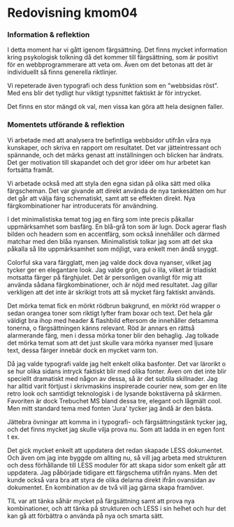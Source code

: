 ---
---
Redovisning kmom04
=========================

### Information & reflektion
I detta moment har vi gått igenom färgsättning. Det finns mycket information kring psykologisk tolkning då det kommer till färgsättning, som är positivt för en webbprogrammerare att veta om. Även om det betonas att det är individuellt så finns generella riktlinjer.

Vi repeterade även typografi och dess funktion som en "webbsidas röst". Med ens blir det tydligt hur viktigt typsnittet faktiskt är för intrycket.

 Det finns en stor mängd ok val, men vissa kan göra att hela designen faller.

### Momentets utförande & reflektion
 Vi arbetade med att analysera tre befintliga webbsidor utifrån våra nya kunskaper, och skriva en rapport om resultatet. Det var jätteintressant och spännande, och det märks genast att inställningen och blicken har ändrats. Det ger motivation till skapandet och det gror idéer om hur arbetet kan fortsätta framåt.

Vi arbetade också med att styla den egna sidan på olika sätt med olika färgscheman. Det var givande att direkt använda de nya tankesätten om hur det går att välja färg schematiskt, samt att se effekten direkt. Nya färgkombinationer har introducerats för användning.

I det minimalistiska temat tog jag en färg som inte precis påkallar uppmärksamhet som basfärg. En blå-grå ton som är lugn. Dock agerar flash bilden och headern som en accentfärg, som också innehåller och därmed matchar med den blåa nyansen. Minimalistisk tolkar jag som att det ska påkalla så lite uppmärksamhet som möjligt, vara enkelt men ändå snyggt.

Colorful ska vara färgglatt, men jag valde dock dova nyanser, vilket jag tycker ger en elegantare look. Jag valde grön, gul o lila, vilket är triadiskt motsatta färger på färghjulet. Det är personligen ovanligt för mig att använda sådana färgkombinationer, och är nöjd med resultatet. Jag gillar verkligen att det inte är skrikigt trots att så mycket färg faktiskt används.

Det mörka temat fick en mörkt rödbrun bakgrund, en mörkt röd wrapper o sedan orangea toner som riktigt lyfter fram boxar och text. Det hela går väldigt bra ihop med header & flashbild eftersom de innehåller detsamma tonerna, o färgsättningen känns relevant. Röd är annars en rättså alarmerande färg, men i dessa mörka toner blir den behaglig. Jag tolkade det mörka temat som att det just skulle vara mörka nyanser med ljusare text, dessa färger innebär dock en mycket varm ton.

Då jag valde typografi valde jag helt enkelt olika basfonter. Det var lärorikt o se hur olika sidans intryck faktiskt blir med olika fonter. Även om det inte blir speciellt dramatiskt med någon av dessa, så är det subtila skillnader. Jag har alltid varit förtjust i skrivmaskins inspirerade courier new, som ger en lite retro look och samtidigt teknologisk i de lysande bokstäverna på skärmen. Favoriten är dock Trebuchet MS bland dessa tre, elegant och lågmält cool. Men mitt standard tema med fonten 'Jura' tycker jag ändå är den bästa.

Jättebra övningar att komma in i typografi- och färgsättningstänk tycker jag, och det finns mycket jag skulle vilja prova nu. Som att ladda in en egen font t ex.

Det gick mycket enkelt att uppdatera det redan skapade LESS dokumentet. Och även om jag inte byggde om allting nu, så vill jag arbeta med strukturen och dess förhållande till LESS moduler för att skapa sidor som enkelt går att uppdatera. Jag påbörjade tidigare ett färgschema utifrån nyans. Men det kunde också vara bra att styra de olika delarna direkt ifrån ovansidan av dokumentet. En kombination av de två vill jag gärna skapa framöver.

TIL var att tänka såhär mycket på färgsättning samt att prova nya kombinationer, och att tänka på strukturen och LESS i sin helhet och hur det kan gå att förbättra o använda på nya och smarta sätt.
